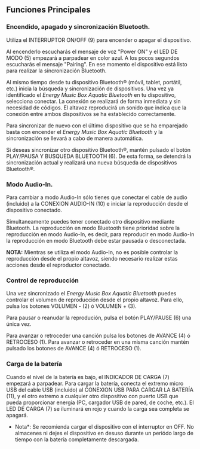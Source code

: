 ## Funciones Principales

### Encendido, apagado y sincronización Bluetooth.

Utiliza el INTERRUPTOR ON/OFF (9) para encender o apagar el dispositivo.

Al encenderlo escucharás el mensaje de voz "Power ON" y el LED DE MODO (5) empezará a parpadear en color azul. A los pocos segundos escucharás el mensaje "Pairing". En ese momento el dispositivo está listo para realizar la sincronización Bluetooth.

Al mismo tiempo desde tu dispositivo Bluetooth® (móvil, tablet, portátil, etc.) inicia la búsqueda y sincronización de dispositivos. Una vez ya identificado el *Energy Music Box Aquatic Bluetooth* en tu dispositivo, selecciona conectar. La conexión se realizará de forma inmediata y sin necesidad de códigos. El altavoz reproducirá un sonido que indica que la conexión entre ambos dispositivos se ha establecido correctamente.

Para sincronizar de nuevo con el último dispositivo que se ha emparejado basta con encender el *Energy Music Box Aquatic Bluetooth* y la sincronización se llevará a cabo de manera automática.

Si deseas sincronizar otro dispositivo Bluetooth®, mantén pulsado el botón PLAY/PAUSA Y BUSQUEDA BLUETOOTH (6). De esta forma, se detendrá la sincronización actual y realizará una nueva búsqueda de dispositivos Bluetooth®.

### Modo Audio-In.

Para cambiar a modo Audio-In sólo tienes que conectar el cable de audio (incluido) a la CONEXION AUDIO-IN (10) e iniciar la reproducción desde el dispositivo conectado.

Simultaneamente puedes tener conectado otro dispositivo mediante Bluetooth. La reproducción en modo Bluetooth tiene prioridad sobre la reproducción en modo Audio-In, es decir, para reproducir en modo Audio-In la reproducción en modo Bluetooth debe estar pausada o desconectada.

**NOTA:** Mientras se utiliza el modo Audio-In, no es posible controlar la reproducción desde el propio altavoz, siendo necesario realizar estas acciones desde el reproductor conectado.

### Control de reproducción

Una vez sincronizado el *Energy Music Box Aquatic Bluetooth* puedes controlar el volumen de reproducción desde el propio altavoz. Para ello, pulsa los botones VOLUMEN -  (2) ó VOLUMEN +  (3).

Para pausar o reanudar la reprodución, pulsa el botón PLAY/PAUSE (6) una única vez.

Para avanzar o retroceder una canción pulsa los botones de AVANCE (4) ó RETROCESO (1).
Para avanzar o retroceder en una misma canción mantén pulsado los botones de AVANCE (4) ó RETROCESO (1).

### Carga de la batería

Cuando el nivel de la batería es bajo, el INDICADOR DE CARGA (7) empezará a parpadear. Para cargar la batería, conecta el extremo micro USB del cable USB (incluido) al CONEXION USB PARA CARGAR LA BATERÍA (11), y el otro extremo a cualquier otro dispositivo con puerto USB que pueda proporcionar energía (PC, cargador USB de pared, de coche, etc.). El LED DE CARGA (7) se iluminará en rojo y cuando la carga sea completa se apagará.

* Nota*: Se recomienda cargar el dispositivo con el interruptor en OFF. No almacenes ni dejes el dispositivo en desuso durante un periódo largo de tiempo con la batería completamente descargada.
